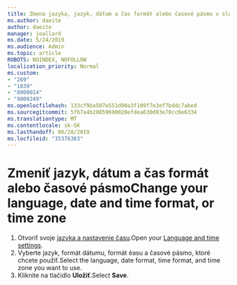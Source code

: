 ```yaml
---
title: Zmena jazyka, jazyk, dátum a čas formát alebo časové pásmo v službe Outlook.com
ms.author: daeite
author: daeite
manager: joallard
ms.date: 5/24/2019
ms.audience: Admin
ms.topic: article
ROBOTS: NOINDEX, NOFOLLOW
localization_priority: Normal
ms.custom:
- "269"
- "1839"
- "8000014"
- "9000249"
ms.openlocfilehash: 133cf9ba507e551d00a3f109f7e3ef7bddc7abed
ms.sourcegitcommit: 5fb7a4b28859690020efdea630d03e70cc0e6334
ms.translationtype: MT
ms.contentlocale: sk-SK
ms.lasthandoff: 06/28/2019
ms.locfileid: "35376363"
---
```

# <a name="change-your-language-date-and-time-format-or-time-zone"></a><span data-ttu-id="25650-102">Zmeniť jazyk, dátum a čas formát alebo časové pásmo</span><span class="sxs-lookup"><span data-stu-id="25650-102">Change your language, date and time format, or time zone</span></span>

1. <span data-ttu-id="25650-103">Otvoriť svoje [jazyka a nastavenie času](https://go.microsoft.com/fwlink/?linkid=2085505).</span><span class="sxs-lookup"><span data-stu-id="25650-103">Open your [Language and time settings](https://go.microsoft.com/fwlink/?linkid=2085505).</span></span>
1. <span data-ttu-id="25650-104">Vyberte jazyk, formát dátumu, formát èasu a časové pásmo, ktoré chcete použiť.</span><span class="sxs-lookup"><span data-stu-id="25650-104">Select the language, date format, time format, and time zone you want to use.</span></span>
1. <span data-ttu-id="25650-105">Kliknite na tlačidlo **Uložiť**.</span><span class="sxs-lookup"><span data-stu-id="25650-105">Select **Save**.</span></span>